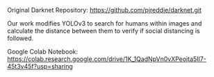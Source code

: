 Original Darknet Repository: https://github.com/pjreddie/darknet.git

Our work modifies YOLOv3 to search for humans within images and calculate the distance between them to verify if social distancing is followed.

Google Colab Notebook: https://colab.research.google.com/drive/1K_1QadNpVn0vXPeojta5II7-45t3v45f?usp=sharing
